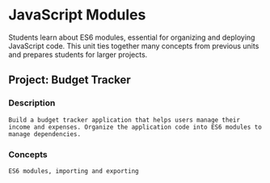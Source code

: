 # JavaScript Modules

Students learn about ES6 modules, essential for organizing and deploying JavaScript code. This unit ties together many concepts from previous units and prepares students for larger projects.

## Project: Budget Tracker

### Description
    Build a budget tracker application that helps users manage their income and expenses. Organize the application code into ES6 modules to manage dependencies.
### Concepts
    ES6 modules, importing and exporting 